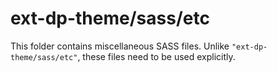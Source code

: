 # ext-dp-theme/sass/etc

This folder contains miscellaneous SASS files. Unlike `"ext-dp-theme/sass/etc"`, these files
need to be used explicitly.
